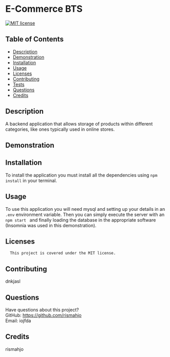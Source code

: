 # E-Commerce BTS
[![MIT license](https://img.shields.io/badge/License-MIT-blue.svg)](https://lbesson.mit-license.org/)
## Table of Contents
* [Description](#description)
* [Demonstration](#demonstration)
* [Installation](#installation)
* [Usage](#usage)
* [Licenses](#licenses)
* [Contributing](#contributing)
* [Tests](#tests)
* [Questions](#questions)
* [Credits](#credits)
## Description
A backend application that allows storage of products within different categories, like ones typically used in online stores.

## Demonstration

## Installation
To install the application you must install all the dependencies using <code>npm install</code> in your terminal.

## Usage
To use this application you will need mysql and setting up your details in an <code>.env</code> environment variable. Then you can simply execute the server with an <code> npm start </code> and finally loading the database in the appropriate software (Insomnia was used in this demonstration).

## Licenses
      This project is covered under the MIT license.

## Contributing
dnkjasl

## Questions
Have questions about this project?  
GitHub: https://github.com/rismahjo  
Email: iojfda
## Credits
rismahjo
